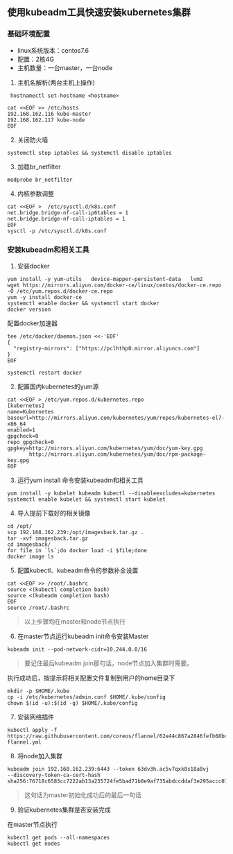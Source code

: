 ## 使用kubeadm工具快速安装kubernetes集群

### 基础环境配置

* linux系统版本：centos7.6
* 配置：2核4G
* 主机数量：一台master，一台node

1. 主机名解析(两台主机上操作)

```
 hostnamectl set-hostname <hostname>
```



```
cat <<EOF >> /etc/hosts
192.168.162.116 kube-master
192.168.162.117 kube-node
EOF
```

2. 关闭防火墙

```
systemctl stop iptables && systemctl disable iptables
```

3. 加载br_netfilter

```
modprobe br_netfilter
```

4. 内核参数调整

```
cat <<EOF >  /etc/sysctl.d/k8s.conf
net.bridge.bridge-nf-call-ip6tables = 1
net.bridge.bridge-nf-call-iptables = 1
EOF
sysctl -p /etc/sysctl.d/k8s.conf
```

### 安装kubeadm和相关工具

1. 安装docker

```
yum install -y yum-utils   device-mapper-persistent-data   lvm2
wget https://mirrors.aliyun.com/docker-ce/linux/centos/docker-ce.repo -O /etc/yum.repos.d/docker-ce.repo
yum -y install docker-ce
systemctl enable docker && systemctl start docker
docker version
```

配置docker加速器

```
tee /etc/docker/daemon.json <<-'EOF'
{
  "registry-mirrors": ["https://pclhthp0.mirror.aliyuncs.com"]
}
EOF
```

```
systemctl restart docker
```



2. 配置国内kubernetes的yum源

```
cat <<EOF > /etc/yum.repos.d/kubernetes.repo
[kubernetes]
name=Kubernetes
baseurl=http://mirrors.aliyun.com/kubernetes/yum/repos/kubernetes-el7-x86_64
enabled=1
gpgcheck=0
repo_gpgcheck=0
gpgkey=http://mirrors.aliyun.com/kubernetes/yum/doc/yum-key.gpg
       http://mirrors.aliyun.com/kubernetes/yum/doc/rpm-package-key.gpg
EOF
```

3. 运行yum install 命令安装kubeadm和相关工具

```
yum install -y kubelet kubeadm kubectl --disableexcludes=kubernetes
systemctl enable kubelet && systemctl start kubelet
```

4. 导入提前下载好的相关镜像

```
cd /opt/
scp 192.168.162.239:/opt/imagesback.tar.gz .
tar -xvf imagesback.tar.gz
cd imagesback/
for file in `ls`;do docker load -i $file;done
docker image ls
```

5. 配置kubectl、kubeadm命令的参数补全设置

```
cat <<EOF >> /root/.bashrc
source <(kubectl completion bash)
source <(kubeadm completion bash)
EOF
source /root/.bashrc
```

> 以上步骤均在master和node节点执行

6. 在master节点运行kubeadm init命令安装Master

```
kubeadm init --pod-network-cidr=10.244.0.0/16
```

> 要记住最后kubeadm join那句话，node节点加入集群时需要。

执行成功后，按提示将相关配置文件复制到用户的home目录下

```
mkdir -p $HOME/.kube
cp -i /etc/kubernetes/admin.conf $HOME/.kube/config
chown $(id -u):$(id -g) $HOME/.kube/config
```

7. 安装网络插件

```
kubectl apply -f https://raw.githubusercontent.com/coreos/flannel/62e44c867a2846fefb68bd5f178daf4da3095ccb/Documentation/kube-flannel.yml
```

8. 将node加入集群

```
kubeadm join 192.168.162.239:6443 --token 63dv3h.ac5v7qxk8s18a8vj     --discovery-token-ca-cert-hash sha256:76718c6583cc7222ab13a235724fe5bad71b8e9af735abdccddaf3e295accc07 
```

> 这句话为master初始化成功后的最后一句话

9. 验证kubernetes集群是否安装完成

在master节点执行

```
kubectl get pods --all-namespaces
kubectl get nodes
```